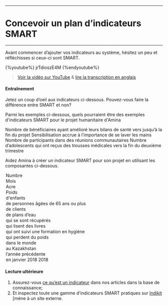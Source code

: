 ****
# Concevoir un plan d’indicateurs SMART
---

Avant commencer d’ajouter vos indicateurs au système, hésitez un peu et réfléchisses si ceux-ci sont SMART. 

{%youtube%} jrTdioszE4M {%endyoutube%}  
> [Voir la vidéo sur YouTube](https://www.youtube.com/embed/jrTdioszE4M?rel=0) & [lire la transcription en anglais](https://docs.google.com/document/d/1DCaeMviBwSO5hGSfeh6Y9McPI6D1dzxJyDs5kKa4wug/edit#heading=h.mw446r19vp2w)

#### Entraînement

Jetez un coup d’oeil aux indicateurs ci-dessous. Pouvez-vous faire la différence entre SMART et non?

<quiz>
<question multiple>  
<p>Parmi les exemples ci-dessous, quels pourraient être des exemples d'indicateurs SMART pour le projet humanitaire d'Amina</p>
<answer correct>Nombre de bénéficiaires ayant amélioré leurs bilans de santé vers jusqu’à la fin du projet</answer>  
<answer>Sensibilisation accrue à l’importance de se laver les mains</answer>
<answer>Nombre de participants dans des réunions communautaires</answer>
<answer correct>Numbre d’adolescents qui ont reçus des trousses médicales vers la fin du deuxième trimestre</answer>
</question>
<question> 
<p>Aidez Amina à créer un indicateur SMART pour son projet en utilisant les composantes ci-dessous.</p>
<answer>
            <option correct>Numbre</option>
            <option>Mois</option>
            <option>Acre</option>
            <option>Poids</option>
        </answer>
        <answer>
            <option>d'enfants</option>
            <option correct>de personnes âgées de 65 ans ou plus</option>
            <option>de clients</option>
            <option>de plans d’eau</option>
        </answer>
        <answer>
            <option>qui se sont récupérés</option>
            <option>qui lisent des livres</option>
            <option correct>qui ont suivi une formation en hygiène</option>
            <option>qui perdent du poids</option>
        </answer>
        <answer>
            <option>dans le monde</option>
            <option>au Kazakhstan</option>
            <option>l’année précédente</option>
            <option correct>en janvier 2018 2018</option> 
        </answer>
</question>
</quiz> 


#### Lecture ultérieure

1. Assurez-vous [ce qu’est un indicateur](https://help.toladata.com/fr/indicators/what-is-an-indicator.html) dans nos articles dans la base de connaissance;
2. Et inspectez toute une gamme d’indicateurs SMART pratiques sur  [Indikit](http://www.indikit.net/) [mène à un site externe.  







